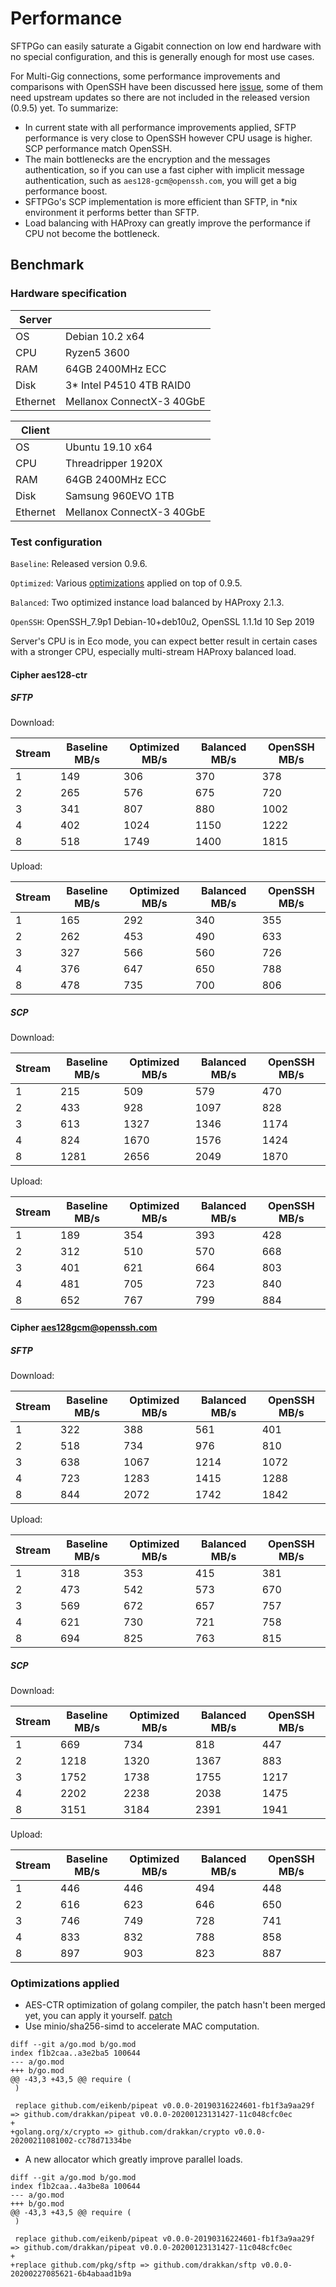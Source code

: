 
  
# Performance

SFTPGo can easily saturate a Gigabit connection on low end hardware with no special configuration, and this is generally enough for most use cases.

For Multi-Gig connections, some performance improvements and comparisons with OpenSSH have been discussed here [issue](https://github.com/drakkan/sftpgo/issues/69),  some of them need upstream updates so there are not included in the released version (0.9.5) yet. To summarize:
- In current state with all performance improvements applied, SFTP performance is very close to OpenSSH however CPU usage is higher. SCP performance match OpenSSH.
- The main bottlenecks are the encryption and the messages authentication, so if you can use a fast cipher with implicit message authentication, such as `aes128-gcm@openssh.com`, you will get a big performance boost.
- SFTPGo's SCP implementation is more efficient than SFTP, in *nix environment it performs better than SFTP. 
- Load balancing with HAProxy can greatly improve the performance if CPU not become the bottleneck.

## Benchmark
### Hardware specification
**Server** ||
--- | --- |
OS| Debian 10.2 x64 |
CPU| Ryzen5 3600 |
RAM| 64GB 2400MHz ECC |
Disk| 3* Intel P4510 4TB RAID0 |
Ethernet| Mellanox ConnectX-3 40GbE|

**Client** ||
--- | --- |
OS| Ubuntu 19.10 x64 |
CPU| Threadripper 1920X |
RAM| 64GB 2400MHz ECC |
Disk| Samsung 960EVO 1TB |
Ethernet| Mellanox ConnectX-3 40GbE|

### Test configuration
`Baseline`: Released version 0.9.6.

`Optimized`: Various [optimizations](#Optimizations-applied) applied on top of 0.9.5.

`Balanced`:  Two optimized instance load balanced by HAProxy 2.1.3.

`OpenSSH`: OpenSSH_7.9p1 Debian-10+deb10u2, OpenSSL 1.1.1d  10 Sep 2019

Server's CPU is in Eco mode, you can expect better result in certain cases with a stronger CPU, especially multi-stream HAProxy balanced load.

#### Cipher aes128-ctr
##### SFTP
Download:

Stream|Baseline MB/s|Optimized MB/s|Balanced MB/s|OpenSSH MB/s|
---|---|---|---|---|
1|149|306|370|378|
2|265|576|675|720|
3|341|807|880|1002|
4|402|1024|1150|1222|
8|518|1749|1400|1815|

Upload:

Stream|Baseline MB/s|Optimized MB/s|Balanced MB/s|OpenSSH MB/s|
---|---|---|---|---|
1|165|292|340|355|
2|262|453|490|633|
3|327|566|560|726|
4|376|647|650|788|
8|478|735|700|806|

##### SCP
Download:

Stream|Baseline MB/s|Optimized MB/s|Balanced MB/s|OpenSSH MB/s|
---|---|---|---|---|
1|215|509|579|470|
2|433|928|1097|828|
3|613|1327|1346|1174|
4|824|1670|1576|1424|
8|1281|2656|2049|1870|

Upload:

Stream|Baseline MB/s|Optimized MB/s|Balanced MB/s|OpenSSH MB/s|
---|---|---|---|---|
1|189|354|393|428|
2|312|510|570|668|
3|401|621|664|803|
4|481|705|723|840|
8|652|767|799|884|

#### Cipher aes128gcm@openssh.com
##### SFTP
Download:

Stream|Baseline MB/s|Optimized MB/s|Balanced MB/s|OpenSSH MB/s|
---|---|---|---|---|
1|322|388|561|401|
2|518|734|976|810|
3|638|1067|1214|1072|
4|723|1283|1415|1288|
8|844|2072|1742|1842|

Upload:

Stream|Baseline MB/s|Optimized MB/s|Balanced MB/s|OpenSSH MB/s|
---|---|---|---|---|
1|318|353|415|381|
2|473|542|573|670|
3|569|672|657|757|
4|621|730|721|758|
8|694|825|763|815|

##### SCP
Download:

Stream|Baseline MB/s|Optimized MB/s|Balanced MB/s|OpenSSH MB/s|
---|---|---|---|---|
1|669|734|818|447|
2|1218|1320|1367|883|
3|1752|1738|1755|1217|
4|2202|2238|2038|1475|
8|3151|3184|2391|1941|

Upload:

Stream|Baseline MB/s|Optimized MB/s|Balanced MB/s|OpenSSH MB/s|
---|---|---|---|---|
1|446|446|494|448|
2|616|623|646|650|
3|746|749|728|741|
4|833|832|788|858|
8|897|903|823|887|

### Optimizations applied
- AES-CTR optimization of golang compiler, the patch hasn't been merged yet, you can apply it yourself. [patch](https://go-review.googlesource.com/c/go/+/51670)
- Use minio/sha256-simd to accelerate MAC computation.
```
diff --git a/go.mod b/go.mod
index f1b2caa..a3e2ba5 100644
--- a/go.mod
+++ b/go.mod
@@ -43,3 +43,5 @@ require (
 )
 
 replace github.com/eikenb/pipeat v0.0.0-20190316224601-fb1f3a9aa29f => github.com/drakkan/pipeat v0.0.0-20200123131427-11c048cfc0ec
+
+golang.org/x/crypto => github.com/drakkan/crypto v0.0.0-20200211081002-cc78d71334be
```
- A new allocator which greatly improve parallel loads.
```
diff --git a/go.mod b/go.mod
index f1b2caa..4a3be8a 100644
--- a/go.mod
+++ b/go.mod
@@ -43,3 +43,5 @@ require (
 )
 
 replace github.com/eikenb/pipeat v0.0.0-20190316224601-fb1f3a9aa29f => github.com/drakkan/pipeat v0.0.0-20200123131427-11c048cfc0ec
+
+replace github.com/pkg/sftp => github.com/drakkan/sftp v0.0.0-20200227085621-6b4abaad1b9a
```

